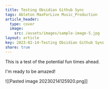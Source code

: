 ```yaml
---
title: Testing Obsidian Github Sync
tags: Ableton MaxForLive Music_Production
article_header:
  type: cover
  image:
    src: /assets/images/sample-image-5.jpg
layout: article
key: 2023-02-14-Testing Obsidian Github Sync
share: true
---
```

This is a test of the potential fun times ahead. 

I'm ready to be amazed!

![[Pasted image 20230214125920.png]]